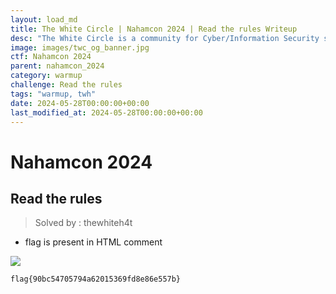 ```yaml
---
layout: load_md
title: The White Circle | Nahamcon 2024 | Read the rules Writeup
desc: "The White Circle is a community for Cyber/Information Security students, enthusiasts and professionals. You can discuss anything related to Security, share your knowledge with others, get help when you need it and proceed further in your journey with amazing people from all over the world."
image: images/twc_og_banner.jpg
ctf: Nahamcon 2024
parent: nahamcon_2024
category: warmup
challenge: Read the rules
tags: "warmup, twh"
date: 2024-05-28T00:00:00+00:00
last_modified_at: 2024-05-28T00:00:00+00:00
---
```


<h1 class="heading card-title white-text">Nahamcon 2024</h1>


## Read the rules
> Solved by : thewhiteh4t


- flag is present in HTML comment


![](https://i.imgur.com/3SpYOTv.png)


```
flag{90bc54705794a62015369fd8e86e557b}
```

